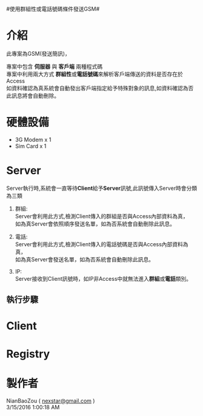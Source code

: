 #使用群組性或電話號碼條件發送GSM#

# 介紹 #
此專案為GSM(發送簡訊)，

專案中包含 **伺服器** 與 **客戶端** 兩種程式碼<br>
專案中利用兩大方式 **群組性**或**電話號碼**來解析客戶端傳送的資料是否存在於Access<br>
如資料確認為真系統會自動發出客戶端指定給予特殊對象的訊息,如資料確認為否此訊息將會自動刪除。

# 硬體設備 #

- 3G Modem x 1
- Sim Card x 1

# Server #

Server執行時,系統會一直等待**Client**給予**Server**訊號,此訊號傳入Server時會分類為三類

1. 群組:<br>
Server會利用此方式,檢測Client傳入的群組是否與Access內部資料為真，<br>
如為真Server會依照順序發送名單，如為否系統會自動刪除此訊息。

2. 電話:<br>
Server會利用此方式,檢測Client傳入的電話號碼是否與Access內部資料為真，<br>
如為真Server會發送名單，如為否系統會自動刪除此訊息。

3. IP:<br>
Server接收到Client訊號時，如IP非Access中就無法進入**群組**或**電話**類別。

## 執行步驟



# Client #

# Registry #

# 製作者 #

NianBaoZou	( nexstar@gmail.com )<br>
3/15/2016 1:00:18 AM 